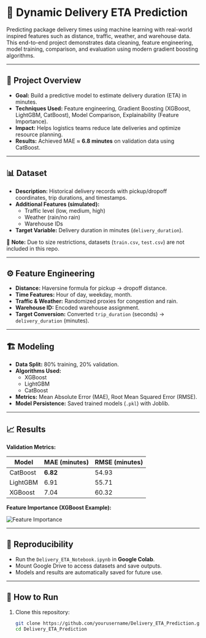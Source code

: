 # 🚚 Dynamic Delivery ETA Prediction

Predicting package delivery times using machine learning with real-world inspired features such as distance, traffic, weather, and warehouse data.  
This end-to-end project demonstrates data cleaning, feature engineering, model training, comparison, and evaluation using modern gradient boosting algorithms.

---

## 📌 Project Overview

- **Goal:** Build a predictive model to estimate delivery duration (ETA) in minutes.  
- **Techniques Used:** Feature engineering, Gradient Boosting (XGBoost, LightGBM, CatBoost), Model Comparison, Explainability (Feature Importance).  
- **Impact:** Helps logistics teams reduce late deliveries and optimize resource planning.  
- **Results:** Achieved MAE ≈ **6.8 minutes** on validation data using CatBoost.

---

## 📊 Dataset

- **Description:** Historical delivery records with pickup/dropoff coordinates, trip durations, and timestamps.  
- **Additional Features (simulated):**  
  - Traffic level (low, medium, high)  
  - Weather (rain/no rain)  
  - Warehouse IDs  
- **Target Variable:** Delivery duration in minutes (`delivery_duration`).  

📂 **Note:** Due to size restrictions, datasets (`train.csv`, `test.csv`) are not included in this repo.   

---

## ⚙️ Feature Engineering

- **Distance:** Haversine formula for pickup → dropoff distance.  
- **Time Features:** Hour of day, weekday, month.  
- **Traffic & Weather:** Randomized proxies for congestion and rain.  
- **Warehouse ID:** Encoded warehouse assignment.  
- **Target Conversion:** Converted `trip_duration` (seconds) → `delivery_duration` (minutes).  

---

## 🏗️ Modeling

- **Data Split:** 80% training, 20% validation.  
- **Algorithms Used:**  
  - XGBoost  
  - LightGBM  
  - CatBoost  
- **Metrics:** Mean Absolute Error (MAE), Root Mean Squared Error (RMSE).  
- **Model Persistence:** Saved trained models (`.pkl`) with Joblib.  

---

## 📈 Results

**Validation Metrics:**

| Model     | MAE (minutes) | RMSE (minutes) |
|-----------|---------------|----------------|
| CatBoost  | **6.82**      | 54.93          |
| LightGBM  | 6.91          | 55.71          |
| XGBoost   | 7.04          | 60.32          |

**Feature Importance (XGBoost Example):**

![Feature Importance](outputs/feature_importance.png)

---

## 💾 Reproducibility

- Run the `Delivery_ETA_Notebook.ipynb` in **Google Colab**.  
- Mount Google Drive to access datasets and save outputs.  
- Models and results are automatically saved for future use.  

---

## 🚀 How to Run

1. Clone this repository:
   ```bash
   git clone https://github.com/yourusername/Delivery_ETA_Prediction.git
   cd Delivery_ETA_Prediction

